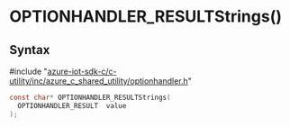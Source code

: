 # OPTIONHANDLER_RESULTStrings()

## Syntax

\#include "[azure-iot-sdk-c/c-utility/inc/azure_c_shared_utility/optionhandler.h](../optionhandler-h.md)"  
```C
const char* OPTIONHANDLER_RESULTStrings(
  OPTIONHANDLER_RESULT  value
);
```

